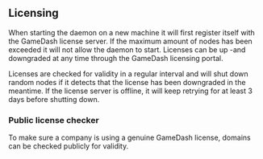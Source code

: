 ## Licensing

When starting the daemon on a new machine it will first register itself with the GameDash license server. If the maximum amount of nodes has been exceeded it will not allow the daemon to start. Licenses can be up -and downgraded at any time through the GameDash licensing portal.

Licenses are checked for validity in a regular interval and will shut down random nodes if it detects that the license has been downgraded in the meantime. If the license server is offline, it will keep retrying for at least 3 days before shutting down.

### Public license checker

To make sure a company is using a genuine GameDash license, domains can be checked publicly for validity.
